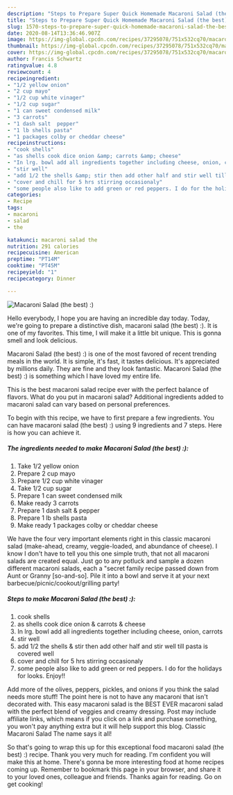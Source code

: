 ```yaml
---
description: "Steps to Prepare Super Quick Homemade Macaroni Salad (the best) :)"
title: "Steps to Prepare Super Quick Homemade Macaroni Salad (the best) :)"
slug: 1570-steps-to-prepare-super-quick-homemade-macaroni-salad-the-best
date: 2020-08-14T13:36:46.907Z
image: https://img-global.cpcdn.com/recipes/37295078/751x532cq70/macaroni-salad-the-best-recipe-main-photo.jpg
thumbnail: https://img-global.cpcdn.com/recipes/37295078/751x532cq70/macaroni-salad-the-best-recipe-main-photo.jpg
cover: https://img-global.cpcdn.com/recipes/37295078/751x532cq70/macaroni-salad-the-best-recipe-main-photo.jpg
author: Francis Schwartz
ratingvalue: 4.8
reviewcount: 4
recipeingredient:
- "1/2 yellow onion"
- "2 cup mayo"
- "1/2 cup white vinager"
- "1/2 cup sugar"
- "1 can sweet condensed milk"
- "3 carrots"
- "1 dash salt  pepper"
- "1 lb shells pasta"
- "1 packages colby or cheddar cheese"
recipeinstructions:
- "cook shells"
- "as shells cook dice onion &amp; carrots &amp; cheese"
- "In lrg. bowl add all ingredients together including cheese, onion, carrots"
- "stir well"
- "add 1/2 the shells &amp; stir then add other half and stir well till pasta is covered well"
- "cover and chill for 5 hrs stirring occasionaly"
- "some people also like to add green or red peppers. I do for the holidays for looks. Enjoy!!"
categories:
- Recipe
tags:
- macaroni
- salad
- the

katakunci: macaroni salad the 
nutrition: 291 calories
recipecuisine: American
preptime: "PT14M"
cooktime: "PT45M"
recipeyield: "1"
recipecategory: Dinner

---
```



![Macaroni Salad (the best) :)](https://img-global.cpcdn.com/recipes/37295078/751x532cq70/macaroni-salad-the-best-recipe-main-photo.jpg)

Hello everybody, I hope you are having an incredible day today. Today, we're going to prepare a distinctive dish, macaroni salad (the best) :). It is one of my favorites. This time, I will make it a little bit unique. This is gonna smell and look delicious.

Macaroni Salad (the best) :) is one of the most favored of recent trending meals in the world. It is simple, it's fast, it tastes delicious. It's appreciated by millions daily. They are fine and they look fantastic. Macaroni Salad (the best) :) is something which I have loved my entire life.

This is the best macaroni salad recipe ever with the perfect balance of flavors. What do you put in macaroni salad? Additional ingredients added to macaroni salad can vary based on personal preferences.


To begin with this recipe, we have to first prepare a few ingredients. You can have macaroni salad (the best) :) using 9 ingredients and 7 steps. Here is how you can achieve it.

<!--inarticleads1-->

##### The ingredients needed to make Macaroni Salad (the best) :):

1. Take 1/2 yellow onion
1. Prepare 2 cup mayo
1. Prepare 1/2 cup white vinager
1. Take 1/2 cup sugar
1. Prepare 1 can sweet condensed milk
1. Make ready 3 carrots
1. Prepare 1 dash salt &amp; pepper
1. Prepare 1 lb shells pasta
1. Make ready 1 packages colby or cheddar cheese


We have the four very important elements right in this classic macaroni salad (make-ahead, creamy, veggie-loaded, and abundance of cheese). I know I don&#39;t have to tell you this one simple truth, that not all macaroni salads are created equal. Just go to any potluck and sample a dozen different macaroni salads, each a &#34;secret family recipe passed down from Aunt or Granny [so-and-so]. Pile it into a bowl and serve it at your next barbecue/picnic/cookout/grilling party! 

<!--inarticleads2-->

##### Steps to make Macaroni Salad (the best) :):

1. cook shells
1. as shells cook dice onion &amp; carrots &amp; cheese
1. In lrg. bowl add all ingredients together including cheese, onion, carrots
1. stir well
1. add 1/2 the shells &amp; stir then add other half and stir well till pasta is covered well
1. cover and chill for 5 hrs stirring occasionaly
1. some people also like to add green or red peppers. I do for the holidays for looks. Enjoy!!


Add more of the olives, peppers, pickles, and onions if you think the salad needs more stuff! The point here is not to have any macaroni that isn&#39;t decorated with. This easy macaroni salad is the BEST EVER macaroni salad with the perfect blend of veggies and creamy dressing. Post may include affiliate links, which means if you click on a link and purchase something, you won&#39;t pay anything extra but it will help support this blog. Classic Macaroni Salad The name says it all! 

So that's going to wrap this up for this exceptional food macaroni salad (the best) :) recipe. Thank you very much for reading. I'm confident you will make this at home. There's gonna be more interesting food at home recipes coming up. Remember to bookmark this page in your browser, and share it to your loved ones, colleague and friends. Thanks again for reading. Go on get cooking!
